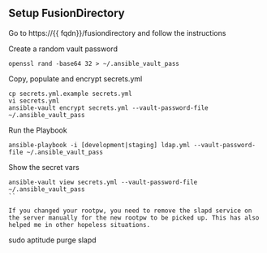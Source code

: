 ## Setup FusionDirectory

Go to https://{{ fqdn}}/fusiondirectory and follow the instructions



Create a random vault password
```
openssl rand -base64 32 > ~/.ansible_vault_pass
```

Copy, populate and encrypt secrets.yml
```
cp secrets.yml.example secrets.yml
vi secrets.yml
ansible-vault encrypt secrets.yml --vault-password-file ~/.ansible_vault_pass
```

Run the Playbook
```
ansible-playbook -i [development|staging] ldap.yml --vault-password-file ~/.ansible_vault_pass
```

Show the secret vars
```
ansible-vault view secrets.yml --vault-password-file ~/.ansible_vault_pass
``

If you changed your rootpw, you need to remove the slapd service on the server manually for the new rootpw to be picked up. This has also helped me in other hopeless situations.
```
sudo aptitude purge slapd
```

